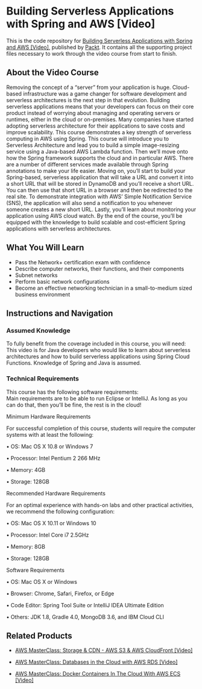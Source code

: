 # Building Serverless Applications with Spring and AWS [Video]
This is the code repository for [Building Serverless Applications with Spring and AWS [Video]](https://www.packtpub.com/application-development/building-serverless-applications-spring-and-aws-video?utm_source=github&utm_medium=repository&utm_campaign=9781788393966), published by [Packt](https://www.packtpub.com/?utm_source=github). It contains all the supporting project files necessary to work through the video course from start to finish.
## About the Video Course
Removing the concept of a “server” from your application is huge. Cloud-based infrastructure was a game changer for software development and serverless architectures is the next step in that evolution. Building serverless applications means that your developers can focus on their core product instead of worrying about managing and operating servers or runtimes, either in the cloud or on-premises. Many companies have started adopting serverless architecture for their applications to save costs and improve scalability. This course demonstrates a key strength of serverless computing in AWS using Spring.
This course will introduce you to Serverless Architecture and lead you to build a simple image-resizing service using a Java-based AWS Lambda function. Then we’ll move onto how the Spring framework supports the cloud and in particular AWS. There are a number of different services made available through Spring annotations to make your life easier. 
Moving on, you’ll start to build your Spring-based, serverless application that will take a URL and convert it into a short URL that will be stored in DynamoDB and you’ll receive a short URL. You can then use that short URL in a browser and then be redirected to the real site. To demonstrate integration with AWS’ Simple Notification Service (SNS), the application will also send a notification to you whenever someone creates a new short URL. Lastly, you’ll learn about monitoring your application using AWS cloud watch.
By the end of the course, you’ll be equipped with the knowledge to build scalable and cost-efficient Spring applications with serverless architectures.

<H2>What You Will Learn</H2>
<DIV class=book-info-will-learn-text>
<UL>
<LI>Pass the Network+ certification exam with confidence 
<LI>Describe computer networks, their functions, and their components 
<LI>Subnet networks 
<LI>Perform basic network configurations 
<LI>Become an effective networking technician in a small-to-medium sized business environment </LI></UL></DIV>

## Instructions and Navigation
### Assumed Knowledge
To fully benefit from the coverage included in this course, you will need:<br/>
This video is for Java developers who would like to learn about serverless architectures and how to build serverless applications using Spring Cloud Functions. Knowledge of Spring and Java is assumed.
### Technical Requirements
This course has the following software requirements:<br/>
Main requirements are to be able to run Eclipse or IntelliJ. As long as you can do that, then you’ll be fine, the rest is in the cloud!

Minimum Hardware Requirements

For successful completion of this course, students will require the computer systems with at least the following:

• OS: Mac OS X 10.8 or Windows 7

• Processor: Intel Pentium 2 266 MHz

• Memory: 4GB

• Storage: 128GB

Recommended Hardware Requirements

For an optimal experience with hands-on labs and other practical activities, we recommend the following configuration:

• OS: Mac OS X 10.11 or Windows 10

• Processor: Intel Core i7 2.5GHz

• Memory: 8GB

• Storage: 128GB

Software Requirements

• OS: Mac OS X or Windows

• Browser: Chrome, Safari, Firefox, or Edge

• Code Editor: Spring Tool Suite or IntelliJ IDEA Ultimate Edition

• Others: JDK 1.8, Gradle 4.0, MongoDB 3.6, and IBM Cloud CLI

## Related Products
* [AWS MasterClass: Storage & CDN - AWS S3 & AWS CloudFront [Video]](https://www.packtpub.com/networking-and-servers/aws-masterclass-storage-cdn-aws-s3-aws-cloudfront-video?utm_source=github&utm_medium=repository&utm_campaign=9781788992930)

* [AWS MasterClass: Databases in the Cloud with AWS RDS [Video]](https://www.packtpub.com/application-development/aws-masterclass-databases-cloud-aws-rds-video?utm_source=github&utm_medium=repository&utm_campaign=9781789539127)

* [AWS MasterClass: Docker Containers In The Cloud With AWS ECS [Video]](https://www.packtpub.com/application-development/aws-masterclass-docker-containers-cloud-aws-ecs-video?utm_source=github&utm_medium=repository&utm_campaign=9781789533132)

